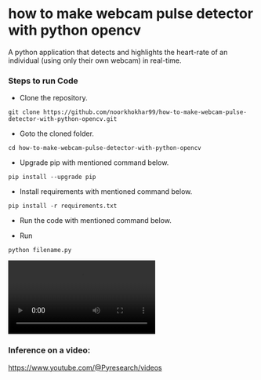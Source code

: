 # how to make webcam pulse detector with python opencv


A python application that detects and highlights the heart-rate of an individual (using only their own webcam) in real-time.




### Steps to run Code
- Clone the repository.
```
git clone https://github.com/noorkhokhar99/how-to-make-webcam-pulse-detector-with-python-opencv.git
```
- Goto the cloned folder.
```
cd how-to-make-webcam-pulse-detector-with-python-opencv

```
- Upgrade pip with mentioned command below.
```
pip install --upgrade pip
```
- Install requirements with mentioned command below.
```
pip install -r requirements.txt
```
- Run the code with mentioned command below.

 - Run 
 
`python filename.py`


<video src="https://user-images.githubusercontent.com/34125851/220516075-2c7608fe-f47b-4bde-9863-19a1fe83b1ad.mp4
"></video>





### Inference on a video:
https://www.youtube.com/@Pyresearch/videos
